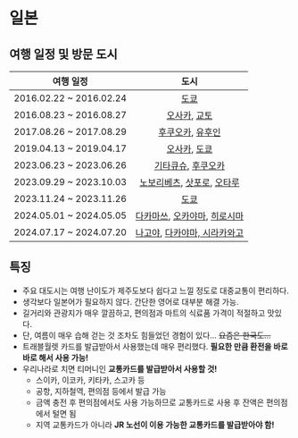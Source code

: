 # 일본

## 여행 일정 및 방문 도시
|           여행 일정           |                    도시                    |
|:-------------------------:|:----------------------------------------:|
|  2016.02.22 ~ 2016.02.24  |                 [도쿄](도쿄)                 |
|  2016.08.23 ~ 2016.08.27  |           [오사카](오사카), [교토](교토)           |
|  2017.08.26 ~ 2017.08.29  |         [후쿠오카](후쿠오카), [유후인](유후인)         |
|  2019.04.13 ~ 2019.04.17  |           [오사카](오사카), [도쿄](도쿄)           |
|  2023.06.23 ~ 2023.06.26  |        [기타큐슈](기타큐슈), [후쿠오카](후쿠오카)        |
|  2023.09.29 ~ 2023.10.03  |  [노보리베츠](노보리베츠), [삿포로](삿포로), [오타루](오타루)  |
|  2023.11.24 ~ 2023.11.26  |                 [도쿄](도쿄)                 |
|  2024.05.01 ~ 2024.05.05  | [다카마쓰](다카마쓰), [오카야마](오카야마), [히로시마](히로시마) |
|  2024.07.17 ~ 2024.07.20  | [나고야](나고야), [다카야마, 시라카와고](다카야마,%20시라카와고) |

## 특징
- 주요 대도시는 여행 난이도가 제주도보다 쉽다고 느낄 정도로 대중교통이 편리하다.
- 생각보다 일본어가 필요하지 않다. 간단한 영어로 대부분 해결 가능.
- 길거리와 관광지가 매우 깔끔하고, 편의점과 마트의 식료품 가격이 적절하고 맛있다.
- 단, 여름이 매우 습해 걷는 것 조차도 힘들었던 경험이 있다... ~~요즘은 한국도...~~
- 트래블월렛 카드를 발급받아서 사용했는데 매우 편리했다. **필요한 만큼 환전을 바로바로 해서 사용 가능!**
- 우리나라로 치면 티머니인 **교통카드를 발급받아서 사용할 것!**
  - 스이카, 이코카, 키타카, 스고카 등
  - 공항, 지하철역, 편의점 등에서 발급 가능
  - 금액 충전 후 편의점에서도 사용 가능하므로 교통카드로 사용 후 잔액은 편의점에서 털면 됨
  - 지역 교통카드가 아니라 **JR 노선이 이용 가능한 교통카드를 발급받아야 함!**